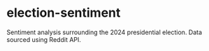 # election-sentiment
 Sentiment analysis surrounding the 2024 presidential election. Data sourced using Reddit API. 
